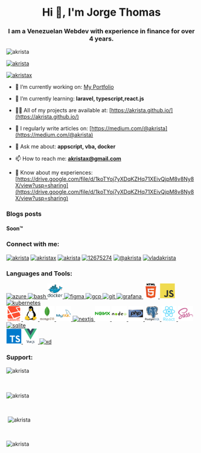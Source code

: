 <h1 align="center">Hi 👋, I'm Jorge Thomas</h1>
<h3 align="center">I am a Venezuelan Webdev with experience in finance for over 4 years.</h3>

<p align="left"> <img src="https://komarev.com/ghpvc/?username=akrista&label=Profile%20views&color=0e75b6&style=flat" alt="akrista" /> </p>

<p align="left"> <a href="https://github.com/ryo-ma/github-profile-trophy"><img src="https://github-profile-trophy.vercel.app/?username=akrista&theme=onedark&no-bg=true&row=2&column=3&no-frame=true" alt="akrista" /></a> </p>

<p align="left"> <a href="https://twitter.com/akristax" target="blank"><img src="https://img.shields.io/twitter/follow/akristax?logo=twitter&style=for-the-badge" alt="akristax" /></a> </p>

- 🔭 I’m currently working on: [My Portfolio](https://akrista.github.io/)

- 🌱 I’m currently learning: **laravel, typescript,react.js**

- 👨‍💻 All of my projects are available at: [https://akrista.github.io/](https://akrista.github.io/)

- 📝 I regularly write articles on: [https://medium.com/@akrista](https://medium.com/@akrista)

- 💬 Ask me about: **appscript, vba, docker**

- 📫 How to reach me: **akristax@gmail.com**

- 📄 Know about my experiences: [https://drive.google.com/file/d/1koTYoj7yXDqKZHq71XEivQjpM8v8Ny8X/view?usp=sharing](https://drive.google.com/file/d/1koTYoj7yXDqKZHq71XEivQjpM8v8Ny8X/view?usp=sharing)

### Blogs posts

#### Soon™️

<!-- BLOG-POST-LIST:START -->
<!-- BLOG-POST-LIST:END -->

<h3 align="left">Connect with me:</h3>
<p align="left">
<a href="https://codepen.io/akrista" target="blank"><img align="center" src="https://raw.githubusercontent.com/rahuldkjain/github-profile-readme-generator/master/src/images/icons/Social/codepen.svg" alt="akrista" height="30" width="40" /></a>
<a href="https://twitter.com/akristax" target="blank"><img align="center" src="https://raw.githubusercontent.com/rahuldkjain/github-profile-readme-generator/master/src/images/icons/Social/twitter.svg" alt="akristax" height="30" width="40" /></a>
<a href="https://linkedin.com/in/akrista" target="blank"><img align="center" src="https://raw.githubusercontent.com/rahuldkjain/github-profile-readme-generator/master/src/images/icons/Social/linked-in-alt.svg" alt="akrista" height="30" width="40" /></a>
<a href="https://stackoverflow.com/users/12675274" target="blank"><img align="center" src="https://raw.githubusercontent.com/rahuldkjain/github-profile-readme-generator/master/src/images/icons/Social/stack-overflow.svg" alt="12675274" height="30" width="40" /></a>
<a href="https://medium.com/@akrista" target="blank"><img align="center" src="https://raw.githubusercontent.com/rahuldkjain/github-profile-readme-generator/master/src/images/icons/Social/medium.svg" alt="@akrista" height="30" width="40" /></a>
<a href="https://www.youtube.com/user/VladAkrista" target="blank"><img align="center" src="https://raw.githubusercontent.com/rahuldkjain/github-profile-readme-generator/master/src/images/icons/Social/youtube.svg" alt="vladakrista" height="30" width="40" /></a>
<!-- <a href="https://discord.gg/🎃Akrista🎃#1410" target="blank"><img align="center" src="https://raw.githubusercontent.com/rahuldkjain/github-profile-readme-generator/master/src/images/icons/Social/discord.svg" alt="🎃Akrista🎃#1410" height="30" width="40" /></a>
</p> -->

<h3 align="left">Languages and Tools:</h3>
<p align="left"> <a href="https://azure.microsoft.com/en-in/" target="_blank"> <img src="https://www.vectorlogo.zone/logos/microsoft_azure/microsoft_azure-icon.svg" alt="azure" width="40" height="40"/> </a> <a href="https://www.gnu.org/software/bash/" target="_blank"> <img src="https://www.vectorlogo.zone/logos/gnu_bash/gnu_bash-icon.svg" alt="bash" width="40" height="40"/> </a> <a href="https://www.docker.com/" target="_blank"> <img src="https://raw.githubusercontent.com/devicons/devicon/master/icons/docker/docker-original-wordmark.svg" alt="docker" width="40" height="40"/> </a> <a href="https://www.figma.com/" target="_blank"> <img src="https://www.vectorlogo.zone/logos/figma/figma-icon.svg" alt="figma" width="40" height="40"/> </a> <a href="https://cloud.google.com" target="_blank"> <img src="https://www.vectorlogo.zone/logos/google_cloud/google_cloud-icon.svg" alt="gcp" width="40" height="40"/> </a> <a href="https://git-scm.com/" target="_blank"> <img src="https://www.vectorlogo.zone/logos/git-scm/git-scm-icon.svg" alt="git" width="40" height="40"/> </a> <a href="https://grafana.com" target="_blank"> <img src="https://www.vectorlogo.zone/logos/grafana/grafana-icon.svg" alt="grafana" width="40" height="40"/> </a> <a href="https://www.w3.org/html/" target="_blank"> <img src="https://raw.githubusercontent.com/devicons/devicon/master/icons/html5/html5-original-wordmark.svg" alt="html5" width="40" height="40"/> </a> <a href="https://developer.mozilla.org/en-US/docs/Web/JavaScript" target="_blank"> <img src="https://raw.githubusercontent.com/devicons/devicon/master/icons/javascript/javascript-original.svg" alt="javascript" width="40" height="40"/> </a> <a href="https://kubernetes.io" target="_blank"> <img src="https://www.vectorlogo.zone/logos/kubernetes/kubernetes-icon.svg" alt="kubernetes" width="40" height="40"/> </a> </br> <a href="https://laravel.com/" target="_blank"> <img src="https://raw.githubusercontent.com/devicons/devicon/master/icons/laravel/laravel-plain-wordmark.svg" alt="laravel" width="40" height="40"/> </a> <a href="https://www.linux.org/" target="_blank"> <img src="https://raw.githubusercontent.com/devicons/devicon/master/icons/linux/linux-original.svg" alt="linux" width="40" height="40"/> </a> <a href="https://www.mongodb.com/" target="_blank"> <img src="https://raw.githubusercontent.com/devicons/devicon/master/icons/mongodb/mongodb-original-wordmark.svg" alt="mongodb" width="40" height="40"/> </a> <a href="https://www.mysql.com/" target="_blank"> <img src="https://raw.githubusercontent.com/devicons/devicon/master/icons/mysql/mysql-original-wordmark.svg" alt="mysql" width="40" height="40"/> </a> <a href="https://nextjs.org/" target="_blank"> <img src="https://cdn.worldvectorlogo.com/logos/nextjs-3.svg" alt="nextjs" width="40" height="40"/> </a> <a href="https://www.nginx.com" target="_blank"> <img src="https://raw.githubusercontent.com/devicons/devicon/master/icons/nginx/nginx-original.svg" alt="nginx" width="40" height="40"/> </a> <a href="https://nodejs.org" target="_blank"> <img src="https://raw.githubusercontent.com/devicons/devicon/master/icons/nodejs/nodejs-original-wordmark.svg" alt="nodejs" width="40" height="40"/> </a> <a href="https://www.php.net" target="_blank"> <img src="https://raw.githubusercontent.com/devicons/devicon/master/icons/php/php-original.svg" alt="php" width="40" height="40"/> </a> <a href="https://www.postgresql.org" target="_blank"> <img src="https://raw.githubusercontent.com/devicons/devicon/master/icons/postgresql/postgresql-original-wordmark.svg" alt="postgresql" width="40" height="40"/> </a> <a href="https://reactjs.org/" target="_blank"> <img src="https://raw.githubusercontent.com/devicons/devicon/master/icons/react/react-original-wordmark.svg" alt="react" width="40" height="40"/> </a> <a href="https://sass-lang.com" target="_blank"> <img src="https://raw.githubusercontent.com/devicons/devicon/master/icons/sass/sass-original.svg" alt="sass" width="40" height="40"/> </a> <a href="https://www.sqlite.org/" target="_blank"> <img src="https://www.vectorlogo.zone/logos/sqlite/sqlite-icon.svg" alt="sqlite" width="40" height="40"/> </a> </br> <a href="https://www.typescriptlang.org/" target="_blank"> <img src="https://raw.githubusercontent.com/devicons/devicon/master/icons/typescript/typescript-original.svg" alt="typescript" width="40" height="40"/> </a> <a href="https://vuejs.org/" target="_blank"> <img src="https://raw.githubusercontent.com/devicons/devicon/master/icons/vuejs/vuejs-original-wordmark.svg" alt="vuejs" width="40" height="40"/> </a> <a href="https://www.adobe.com/products/xd.html" target="_blank"> <img src="https://cdn.worldvectorlogo.com/logos/adobe-xd.svg" alt="xd" width="40" height="40"/> </a> </p>

<h3 align="left">Support:</h3>
<p><a href="https://www.buymeacoffee.com/akrista"> <img align="left" src="https://img.buymeacoffee.com/button-api/?text=Buy me a beer&emoji=🍻&slug=akrista&button_colour=0d1117&font_colour=ffffff&font_family=Cookie&outline_colour=ffffff&coffee_colour=FFDD00" height="50" width="210" alt="akrista" /></a></p>
</br></br></br>
<p><img align="center" src="https://github-readme-stats.vercel.app/api/top-langs?username=akrista&show_icons=true&locale=en&layout=compact&theme=nord" alt="akrista" /></p></br>

<p>&nbsp;<img align="center" src="https://github-readme-stats.vercel.app/api?username=akrista&show_icons=true&locale=en&theme=nord" alt="akrista" /></p></br>

<p><img align="center" src="https://github-readme-streak-stats.herokuapp.com/?user=akrista&theme=onedark" alt="akrista" /></p></br>

